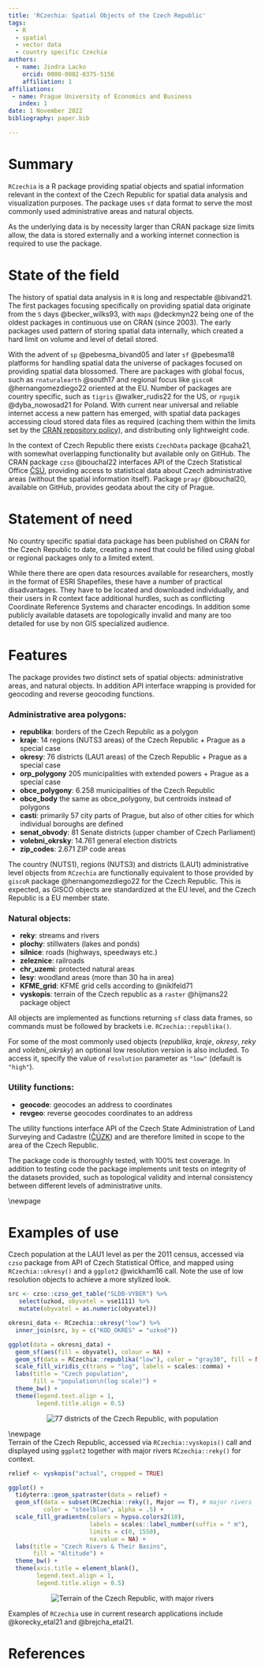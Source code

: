 ```yaml
---
title: 'RCzechia: Spatial Objects of the Czech Republic'
tags:
  - R
  - spatial
  - vector data
  - country specific Czechia
authors:
  - name: Jindra Lacko 
    orcid: 0000-0002-0375-5156
    affiliation: 1
affiliations:
 - name: Prague University of Economics and Business
   index: 1
date: 1 November 2022
bibliography: paper.bib

---
```


# Summary
`RCzechia` is a R package providing spatial objects and spatial information relevant in the context of the Czech Republic for spatial data analysis and visualization purposes. The package uses `sf` data format to serve the most commonly used administrative areas and natural objects. 

As the underlying data is by necessity larger than CRAN package size limits allow, the data is stored externally and a working internet connection is required to use the package.

# State of the field
The history of spatial data analysis in `R` is long and respectable @bivand21. The first packages focusing specifically on providing spatial data originate from the `S` days @becker_wilks93, with `maps` @deckmyn22 being one of the oldest packages in continuous use on CRAN (since 2003). The early packages used pattern of storing spatial data internally, which created a hard limit on volume and level of detail stored. 

With the advent of `sp` @pebesma_bivand05 and later `sf` @pebesma18 platforms for handling spatial data the universe of packages focused on providing spatial data blossomed. There are packages with global focus, such as `rnaturalearth` @south17 and regional focus like `giscoR` @hernangomezdiego22 oriented at the EU. Number of packages are country specific, such as `tigris` @walker_rudis22 for the US, or `rgugik` @dyba_nowosad21 for Poland. With current near universal and reliable internet access a new pattern has emerged, with spatial data packages accessing cloud stored data files as required (caching them within the limits set by the [CRAN repository policy](https://cran.r-project.org/web/packages/policies.html)), and distributing only lightweight code.

In the context of Czech Republic there exists `CzechData` package @caha21, with somewhat overlapping functionality but available only on GitHub. The CRAN package `czso` @bouchal22 interfaces API of the Czech Statistical Office [ČSÚ](https://www.czso.cz/csu/czso/home), providing access to statistical data about Czech administrative areas (without the spatial information itself). Package `pragr` @bouchal20, available on GitHub, provides geodata about the city of Prague.

# Statement of need
No country specific spatial data package has been published on CRAN for the Czech Republic to date, creating a need that could be filled using global or regional packages only to a limited extent.

While there there are open data resources available for researchers, mostly in the format of ESRI Shapefiles, these have a number of practical disadvantages. They have to be located and downloaded individually, and their users in R context face additional hurdles, such as conflicting Coordinate Reference Systems and character encodings. In addition some publicly available datasets are topologically invalid and many are too detailed for use by non GIS specialized audience.

# Features
The package provides two distinct sets of spatial objects: administrative areas, and natural objects. In addition API interface wrapping is provided for geocoding and reverse geocoding functions.

### Administrative area polygons:

* **republika**: borders of the Czech Republic as a polygon
* **kraje**: 14 regions (NUTS3 areas) of the Czech Republic + Prague as a special case
* **okresy**: 76 districts (LAU1 areas) of the Czech Republic + Prague as a special case
* **orp_polygony** 205 municipalities with extended powers + Prague as a special case
* **obce_polygony**: 6.258 municipalities of the Czech Republic
* **obce_body** the same as obce_polygony, but centroids instead of polygons
* **casti**: primarily 57 city parts of Prague, but also of other cities for which individual boroughs are defined
* **senat_obvody**: 81 Senate districts (upper chamber of Czech Parliament)
* **volebni_okrsky**: 14.761 general election districts
* **zip_codes**: 2.671 ZIP code areas 

The country (NUTS1), regions (NUTS3) and districts (LAU1) administrative level objects from `RCzechia` are functionally equivalent to those provided by `giscoR` package @hernangomezdiego22 for the Czech Republic. This is expected, as GISCO objects are standardized at the EU level, and the Czech Republic is a EU member state.

### Natural objects:

* **reky**: streams and rivers
* **plochy**: stillwaters (lakes and ponds)
* **silnice**: roads (highways, speedways etc.)
* **zeleznice**: railroads
* **chr_uzemi**: protected natural areas 
* **lesy**: woodland areas (more than 30 ha in area)
* **KFME_grid**: KFME grid cells according to @niklfeld71
* **vyskopis**: terrain of the Czech republic as a `raster` @hijmans22 package object

All objects are implemented as functions returning `sf` class data frames, so commands must be followed by brackets i.e. `RCzechia::republika()`.

For some of the most commonly used objects (*republika*, *kraje*, *okresy*, *reky* and *volebni_okrsky*) an optional low resolution version is also included. To access it, specify the value of `resolution` parameter as `"low"` (default is `"high"`). 

### Utility functions:

* **geocode**: geocodes an address to coordinates
* **revgeo**: reverse geocodes coordinates to an address

The utility functions interface API of the Czech State Administration of Land Surveying and Cadastre ([ČÚZK](https://cuzk.cz/en)) and are therefore limited in scope to the area of the Czech Republic.

The package code is thoroughly tested, with 100% test coverage. In addition to testing code the package implements unit tests on integrity of the datasets provided, such as topological validity and internal consistency between different levels of administrative units.

\newpage  
# Examples of use
Czech population at the LAU1 level as per the 2011 census, accessed via `czso` package from API of Czech Statistical Office, and mapped using `RCzechia::okresy()` and a `ggplot2` @wickham16 call. Note the use of low resolution objects to achieve a more stylized look.

``` r
src <- czso::czso_get_table("SLDB-VYBER") %>% 
   select(uzkod, obyvatel = vse1111) %>% 
   mutate(obyvatel = as.numeric(obyvatel)) 

okresni_data <- RCzechia::okresy("low") %>% 
  inner_join(src, by = c("KOD_OKRES" = "uzkod")) 

ggplot(data = okresni_data) +
  geom_sf(aes(fill = obyvatel), colour = NA) +
  geom_sf(data = RCzechia::republika("low"), color = "gray30", fill = NA) +
  scale_fill_viridis_c(trans = "log", labels = scales::comma) +
  labs(title = "Czech population",
       fill = "population\n(log scale)") +
  theme_bw() +
  theme(legend.text.align = 1,
        legend.title.align = 0.5)
```

<center>

![77 districts of the Czech Republic, with population](census.png)

</center>

\newpage  
Terrain of the Czech Republic, accessed via `RCzechia::vyskopis()` call and displayed using `ggplot2` together with major rivers `RCzechia::reky()` for context.

``` r
relief <- vyskopis("actual", cropped = TRUE)

ggplot() +
  tidyterra::geom_spatraster(data = relief) +
  geom_sf(data = subset(RCzechia::reky(), Major == T), # major rivers
          color = "steelblue", alpha = .5) +
  scale_fill_gradientn(colors = hypso.colors2(10),
                       labels = scales::label_number(suffix = " m"),
                       limits = c(0, 1550),
                       na.value = NA) +
  labs(title = "Czech Rivers & Their Basins",
       fill = "Altitude") +
  theme_bw() +
  theme(axis.title = element_blank(),
        legend.text.align = 1,
        legend.title.align = 0.5)
```

<center>

![Terrain of the Czech Republic, with major rivers](relief.png)

</center>

Examples of `RCzechia` use in current research applications include @korecky_etal21 and @brejcha_etal21.

# References
